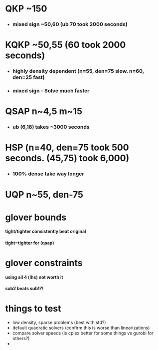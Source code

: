 # **QKP** ~150
* ### mixed sign ~50,60 (ub 70 took 2000 seconds)

# **KQKP** ~50,55 (60 took 2000 seconds)
* ### highly density dependent (n=55, den=75 slow. n=60, den=25 fast)
* ### mixed sign - Solve much faster

# **QSAP**  n~4,5 m~15
* ### ub (6,18) takes ~3000 seconds

# **HSP** (n=40, den=75 took 500 seconds. (45,75) took 6,000)
* ### 100% dense take way longer

# **UQP** n~55, den-75

# glover bounds
#### tight/tighter consistently beat original
#### tight=tighter for (qsap)

# glover constraints
#### using all 4 (lhs) not worth it
#### sub2 beats sub1?!


# things to test
* low density, sparse problems (best with std?)
* default quadratic solvers (confirm this is worse than linearizations)
* compare solver speeds (is cplex better for some things vs gurobi for others?)
*
